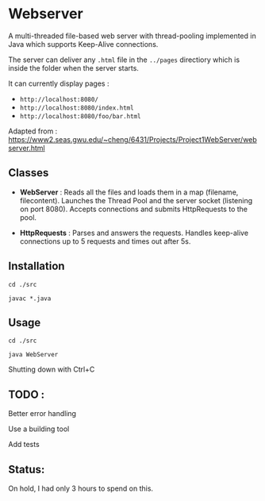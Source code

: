 # Webserver
 
A multi-threaded file-based web server with thread-pooling implemented in Java which supports Keep-Alive connections.

The server can deliver any `.html` file in the `../pages` directiory which is inside the folder when the server starts.

It can currently display pages :
- `http://localhost:8080/`
- `http://localhost:8080/index.html`
- `http://localhost:8080/foo/bar.html`

Adapted from : https://www2.seas.gwu.edu/~cheng/6431/Projects/Project1WebServer/webserver.html


## Classes

- **WebServer** : Reads all the files and loads them in a map (filename, filecontent). Launches the Thread Pool and the server socket (listening on port 8080). Accepts connections and submits HttpRequests to the pool.

- **HttpRequests** : Parses and answers the requests. Handles keep-alive connections up to 5 requests and times out after 5s. 

## Installation
`cd ./src`

`javac *.java`

## Usage
`cd ./src`

`java WebServer`

Shutting down with Ctrl+C

## TODO :
Better error handling

Use a building tool

Add tests

## Status:
On hold, I had only 3 hours to spend on this.
